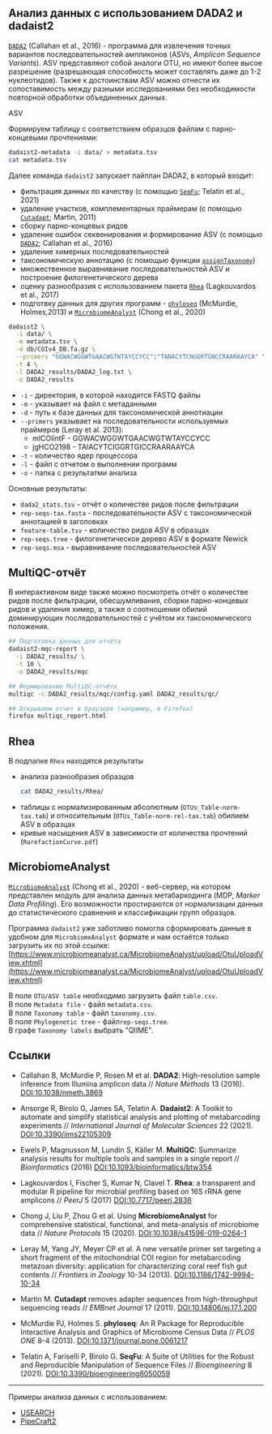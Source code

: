 ## Анализ данных с использованием DADA2 и dadaist2

[`DADA2`](https://benjjneb.github.io/dada2/index.html) (Callahan et al., 2016) - программа для извлечения 
точных вариантов последовательностей ампликонов (ASVs, _Amplicon Sequence Variants_). 
ASV представляют собой аналоги OTU, но имеют более высое разрешение 
(разрешающая способность может составлять даже до 1-2 нуклеотидов).
Также к достоинствам ASV можно отнести их сопоставимость между разными исследованиями без необходимости повторной обработки объединенных данных.

ASV

Формируем таблицу с соответствием образцов файлам с парно-концевыми прочтениями:

```bash
dadaist2-metadata -i data/ > metadata.tsv
cat metadata.tsv
```

Далее команда `dadaist2` запускает пайплан DADA2, в который входит:
- фильтрация данных по качеству (c помощью [`SeqFu`](https://telatin.github.io/seqfu2/); Telatin et al., 2021)
- удаление участков, комплементарных праймерам (с помощью [`Cutadapt`](https://cutadapt.readthedocs.io); Martin, 2011)
- сборку парно-концевых ридов
- удаление ошибок секвенирования и формирование ASV (c помощью [`DADA2`](https://benjjneb.github.io/dada2/tutorial.html); Callahan et al., 2016)
- удаление химерных последовательностей
- таксономическую аннотацию (c помощью функции [`assignTaxonomy`](https://benjjneb.github.io/dada2/assign.html))
- множественное выравнивание последовательностей ASV и построение филогенетического дерева
- оценку разнообразия с использованием пакета [`Rhea`](https://lagkouvardos.github.io/Rhea/) (Lagkouvardos et al., 2017)
- подготвку данных для других программ - [`phyloseq`](https://joey711.github.io/phyloseq/) (McMurdie, Holmes,2013) и [`MicrobiomeAnalyst`](https://www.microbiomeanalyst.ca/MicrobiomeAnalyst/upload/OtuUploadView.xhtml) (Chong et al., 2020)

```bash
dadaist2 \
  -i data/ \
  -m metadata.tsv \
  -d db/COIv4_DB.fa.gz \
  --primers "GGWACWGGWTGAACWGTWTAYCCYCC":"TANACYTCNGGRTGNCCRAARAAYCA" \
  -t 4 \
  -l DADA2_results/DADA2_log.txt \
  -o DADA2_results
```
* `-i` - директория, в которой находятся FASTQ файлы<br/>
* `-m` - указывает на файл с метаданными<br/>
* `-d` - путь к базе данных для таксономической аннотиации<br/>
* `--primers` указывает на последовательности используемых праймеров (Leray et al. 2013):<br/>
  * mlCOIintF - GGWACWGGWTGAACWGTWTAYCCYCC<br/>
  * jgHCO2198 - TAIACYTCIGGRTGICCRAARAAYCA<br/>
* `-t` - количество ядер процессора<br/>
* `-l` - файл с отчетом о выполнении программ<br/>
* `-o` - папка с результатми анализа<br/>


Основные результаты:
- `dada2_stats.tsv` - отчёт о количестве ридов после фильтрации
- `rep-seqs-tax.fasta` - последовательности ASV c таксономической аннотацией в заголовках
- `feature-table.tsv` - количество ридов ASV в образцах
- `rep-seqs.tree` - филогенетическое дерево ASV в формате Newick
- `rep-seqs.msa` - выравнивание последовательностей ASV


## MultiQC-отчёт

В интерактивном виде также можно посмотреть отчёт о 
количестве ридов после фильтрации, обесшумливания, 
сборки парно-концевых ридов и удаления химер, а также 
о соотношении обилий доминирующих последовательностей с 
учётом их таксономического положения.

```bash
## Подготовка данных для отчёта
dadaist2-mqc-report \
  -i DADA2_results/ \
  -t 10 \
  -o DADA2_results/mqc

## Формирование MultiQC-отчёта
multiqc -c DADA2_results/mqc/config.yaml DADA2_results/qc/

## Открываем отчет в браузере (например, в Firefox)
firefox multiqc_report.html 
```


## Rhea

В подпапке `Rhea` находятся результаты

- анализа разнообразия образцов
    ```bash
    cat DADA2_results/Rhea/
    ```
- таблицы с нормализированным абсолютным (`OTUs_Table-norm-tax.tab`) и относительным (`OTUs_Table-norm-rel-tax.tab`) обилием ASV в образцах
- кривые насыщения ASV в зависимости от количества прочтений (`RarefactionCurve.pdf`)


## MicrobiomeAnalyst

[`MicrobiomeAnalyst`](https://www.microbiomeanalyst.ca/MicrobiomeAnalyst/home.xhtml) 
(Chong et al., 2020) - веб-сервер, на котором представлен модуль 
для анализа данных метабаркодинга (MDP, _Marker Data Profiling_). 
Его возможности простираются от нормализации данных до статистического 
сравнения и классификации групп образцов.

Программа `dadaist2` уже заботливо помогла сформировать данные в удобном для
`MicrobiomeAnalyst` формате и нам остаётся только загрузить их по этой ссылке:<br/>
[https://www.microbiomeanalyst.ca/MicrobiomeAnalyst/upload/OtuUploadView.xhtml](https://www.microbiomeanalyst.ca/MicrobiomeAnalyst/upload/OtuUploadView.xhtml)


В поле `OTU/ASV table` необходимо загрузить файл `table.csv`.<br/>
В поле `Metadata file` - файл `metadata.csv`.<br/>
В поле `Taxonomy table` - файл `taxonomy.csv`.<br/>
В поле `Phylogenetic tree` - файл`rep-seqs.tree`.<br/>
В графе `Taxonomy labels` выбрать "QIIME".<br/>


## Ссылки

- Callahan B, McMurdie P, Rosen M et al. **DADA2**: High-resolution sample inference from Illumina amplicon data // _Nature Methods_ 13 (2016). [DOI:10.1038/nmeth.3869](https://www.nature.com/articles/nmeth.3869)

- Ansorge R, Birolo G, James SA, Telatin A. **Dadaist2**: A Toolkit to automate and simplify statistical analysis and plotting of metabarcoding experiments // _International Journal of Molecular Sciences_ 22 (2021). [DOI:10.3390/ijms22105309](https://www.mdpi.com/1422-0067/22/10/5309)

- Ewels P, Magnusson M, Lundin S, Käller M. **MultiQC**: Summarize analysis results for multiple tools and samples in a single report // _Bioinformatics_ (2016) [DOI:10.1093/bioinformatics/btw354](https://academic.oup.com/bioinformatics/article/32/19/3047/2196507)

- Lagkouvardos I, Fischer S, Kumar N, Clavel T. **Rhea**: a transparent and modular R pipeline for microbial profiling based on 16S rRNA gene amplicons // _PeerJ_ 5 (2017) [DOI:10.7717/peerj.2836](https://peerj.com/articles/2836/)

- Chong J, Liu P, Zhou G et al. Using **MicrobiomeAnalyst** for comprehensive statistical, functional, and meta-analysis of microbiome data // _Nature Protocols_ 15 (2020). [DOI:10.1038/s41596-019-0264-1](https://www.nature.com/articles/s41596-019-0264-1)

- Leray M, Yang JY, Meyer CP et al. A new versatile primer set targeting a short fragment of the mitochondrial COI region for metabarcoding metazoan diversity: application for characterizing coral reef fish gut contents // _Frontiers in Zoology_ 10-34 (2013). [DOI:10.1186/1742-9994-10-34](https://frontiersinzoology.biomedcentral.com/articles/10.1186/1742-9994-10-34)

- Martin M. **Cutadapt** removes adapter sequences from high-throughput sequencing
reads // _EMBnet Journal_ 17 (2011). [DOI:10.14806/ej.17.1.200](https://journal.embnet.org/index.php/embnetjournal/article/view/200)

- McMurdie PJ, Holmes S. **phyloseq**: An R Package for Reproducible Interactive Analysis and Graphics of Microbiome Census Data // _PLOS ONE_ 8-4 (2013). [DOI:10.1371/journal.pone.0061217](https://journals.plos.org/plosone/article?id=10.1371/journal.pone.0061217)

- Telatin A, Fariselli P, Birolo G. **SeqFu**: A Suite of Utilities for the Robust and Reproducible Manipulation of Sequence Files // _Bioengineering_ 8 (2021). [DOI:10.3390/bioengineering8050059](https://www.mdpi.com/2306-5354/8/5/59)

_________________

Примеры анализа данных с использованием:
- [USEARCH](01_USEARCH.md)
- [PipeCraft2](03_PipeCraft2.md)
